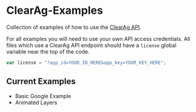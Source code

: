 # ClearAg-Examples
Collection of examples of how to use the [ClearAg API](https://www.clearag.com/).

For all examples you will need to use your own API access credentials. All files which use a ClearAg API endpoint should have a `license` global variable near the top of the code.
```javascript
var license = "?app_id=YOUR_ID_HERE&app_key=YOUR_KEY_HERE";
```

## Current Examples
* Basic Google Example
* Animated Layers 
